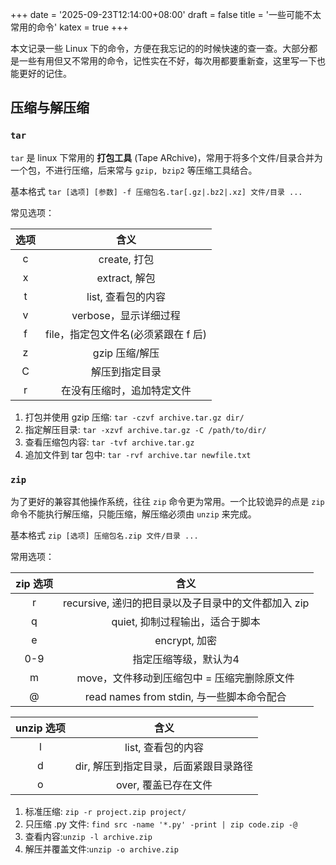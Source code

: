 +++
date = '2025-09-23T12:14:00+08:00'
draft = false
title = '一些可能不太常用的命令'
katex = true
+++

本文记录一些 Linux 下的命令，方便在我忘记的的时候快速的查一查。大部分都是一些有用但又不常用的命令，记性实在不好，每次用都要重新查，这里写一下也能更好的记住。

## 压缩与解压缩

### ```tar```

```tar``` 是 linux 下常用的 **打包工具** (Tape ARchive)，常用于将多个文件/目录合并为一个包，不进行压缩，后来常与 ```gzip, bzip2``` 等压缩工具结合。

基本格式 ```tar [选项] [参数] -f 压缩包名.tar[.gz|.bz2|.xz] 文件/目录 ...```

常见选项：

| 选项 | 含义 |
| :---: | :---: |
| c | create, 打包 | 
| x | extract, 解包 | 
| t | list, 查看包的内容 |
| v | verbose，显示详细过程 |
| f | file，指定包文件名(必须紧跟在 f 后)|
| z | gzip 压缩/解压 |
| C | 解压到指定目录 |
| r | 在没有压缩时，追加特定文件 |

1. 打包并使用 gzip 压缩: ```tar -czvf archive.tar.gz dir/```
2. 指定解压目录: ```tar -xzvf archive.tar.gz -C /path/to/dir/```
3. 查看压缩包内容: ```tar -tvf archive.tar.gz```
4. 追加文件到 tar 包中: ```tar -rvf archive.tar newfile.txt```

### ```zip```

为了更好的兼容其他操作系统，往往 ```zip``` 命令更为常用。一个比较诡异的点是 ```zip``` 命令不能执行解压缩，只能压缩，解压缩必须由 ```unzip``` 来完成。

基本格式 ```zip [选项] 压缩包名.zip 文件/目录 ...```

常用选项：

| zip 选项 | 含义 |
| :---: | :---: |
| r | recursive, 递归的把目录以及子目录中的文件都加入 zip  | 
| q | quiet, 抑制过程输出，适合于脚本 | 
| e | encrypt, 加密 |
| 0-9 | 指定压缩等级，默认为4 |
| m | move，文件移动到压缩包中 = 压缩完删除原文件 |
| @ | read names from stdin, 与一些脚本命令配合 |

| unzip 选项 | 含义 |
| :---: | :---: |
| l | list, 查看包的内容 |
| d | dir, 解压到指定目录，后面紧跟目录路径 |
| o | over, 覆盖已存在文件 |

1. 标准压缩: ```zip -r project.zip project/```
2. 只压缩 .py 文件: ```find src -name '*.py' -print | zip code.zip -@```
3. 查看内容:```unzip -l archive.zip```
4. 解压并覆盖文件:```unzip -o archive.zip```